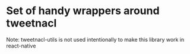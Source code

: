 # Set of handy wrappers around tweetnacl

 Note: tweetnacl-utils is not used intentionally to make this library work in react-native